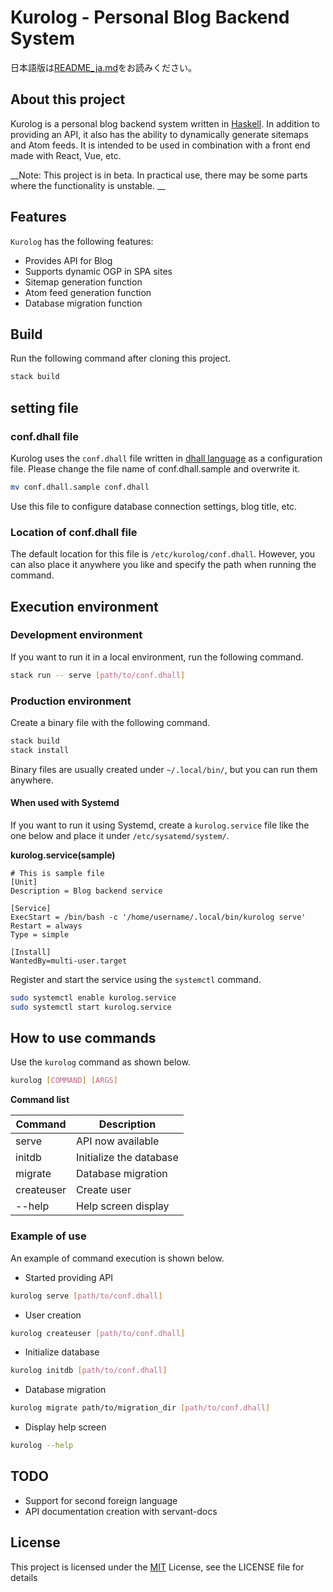 Kurolog - Personal Blog Backend System
=======
日本語版は[README\_ja.md]()をお読みください。

## About this project
Kurolog is a personal blog backend system written in [Haskell](https://www.haskell.org/). In addition to providing an API, it also has the ability to dynamically generate sitemaps and Atom feeds. It is intended to be used in combination with a front end made with React, Vue, etc.

__Note: This project is in beta. In practical use, there may be some parts where the functionality is unstable. __

## Features
`Kurolog` has the following features:

+ Provides API for Blog
+ Supports dynamic OGP in SPA sites
+ Sitemap generation function
+ Atom feed generation function
+ Database migration function

## Build
Run the following command after cloning this project.

```bash
stack build
```

## setting file
### conf.dhall file
Kurolog uses the `conf.dhall` file written in [dhall language](https://dhall-lang.org/) as a configuration file. Please change the file name of conf.dhall.sample and overwrite it.

```bash
mv conf.dhall.sample conf.dhall
```

Use this file to configure database connection settings, blog title, etc.

### Location of conf.dhall file
The default location for this file is `/etc/kurolog/conf.dhall`. However, you can also place it anywhere you like and specify the path when running the command.

## Execution environment
### Development environment
If you want to run it in a local environment, run the following command.

```bash
stack run -- serve [path/to/conf.dhall]
```

### Production environment
Create a binary file with the following command.

```bash
stack build
stack install
```
Binary files are usually created under `~/.local/bin/`, but you can run them anywhere.

#### When used with Systemd
If you want to run it using Systemd, create a `kurolog.service` file like the one below and place it under `/etc/sysatemd/system/`.

__kurolog.service(sample)__

```
# This is sample file
[Unit]
Description = Blog backend service

[Service]
ExecStart = /bin/bash -c '/home/username/.local/bin/kurolog serve'
Restart = always
Type = simple

[Install]
WantedBy=multi-user.target
```
Register and start the service using the `systemctl` command.
```bash
sudo systemctl enable kurolog.service
sudo systemctl start kurolog.service
```

## How to use commands
Use the `kurolog` command as shown below.

```bash
kurolog [COMMAND] [ARGS]
```
__Command list__

|Command|Description|
|---|---|
|serve|API now available|
|initdb|Initialize the database|
|migrate|Database migration|
|createuser|Create user|
|--help|Help screen display|

### Example of use
An example of command execution is shown below.

+ Started providing API

```bash
kurolog serve [path/to/conf.dhall]
```

+ User creation

```bash
kurolog createuser [path/to/conf.dhall]
```

+ Initialize database

```bash
kurolog initdb [path/to/conf.dhall]
```

+ Database migration

```bash
kurolog migrate path/to/migration_dir [path/to/conf.dhall]
```

+ Display help screen

```bash
kurolog --help
```

## TODO
+ Support for second foreign language
+ API documentation creation with servant-docs

## License
This project is licensed under the [MIT](http://www.opensource.org/licenses/mit-license.php) License, see the LICENSE file for details
